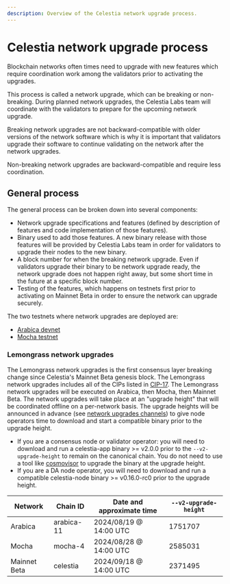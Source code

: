 ```yaml
---
description: Overview of the Celestia network upgrade process.
---
```


# Celestia network upgrade process

Blockchain networks often times need to upgrade with new features
which require coordination work among the validators prior to activating
the upgrades.

This process is called a network upgrade, which can be breaking or non-breaking.
During planned network upgrades, the Celestia Labs team will coordinate
with the validators to prepare for the upcoming network upgrade.

Breaking network upgrades are not backward-compatible with older versions of the network
software which is why it is important that validators upgrade their software
to continue validating on the network after the network upgrades.

Non-breaking network upgrades are backward-compatible and require less coordination.

## General process

The general process can be broken down into several components:

- Network upgrade specifications and features (defined by description of features
  and code implementation of those features).
- Binary used to add those features. A new binary release with those features
  will be provided by Celestia Labs team in order for validators to upgrade
  their nodes to the new binary.
- A block number for when the breaking network upgrade. Even if validators upgrade
  their binary to be network upgrade ready, the network upgrade does not happen right
  away, but some short time in the future at a specific block number.
- Testing of the features, which happens on testnets first prior to activating on
  Mainnet Beta in order to ensure the network can upgrade securely.

The two testnets where network upgrades are deployed are:

- [Arabica devnet](./arabica-devnet.md)
- [Mocha testnet](./mocha-testnet.md)

### Lemongrass network upgrades

The Lemongrass network upgrades is the first consensus layer breaking change since Celestia's Mainnet Beta genesis block. The Lemongrass network upgrades includes all of the CIPs listed in [CIP-17](https://github.com/celestiaorg/CIPs/blob/main/cips/cip-17.md). The Lemongrass network upgrades will be executed on Arabica, then Mocha, then Mainnet Beta. The network upgrades will take place at an "upgrade height" that will be coordinated offline on a per-network basis. The upgrade heights will be announced in advance (see [network upgrades channels](./participate#network-upgrades)) to give node operators time to download and start a compatible binary prior to the upgrade height.

- If you are a consensus node or validator operator: you will need to download and run a celestia-app binary >= v2.0.0 prior to the `--v2-upgrade-height` to remain on the canonical chain. You do not need to use a tool like [cosmovisor](https://docs.cosmos.network/main/build/tooling/cosmovisor) to upgrade the binary at the upgrade height.
- If you are a DA node operator, you will need to download and run a compatible celestia-node binary >= v0.16.0-rc0 prior to the upgrade height.

Network      | Chain ID   | Date and approximate time                | `--v2-upgrade-height`
-------------|------------|------------------------------------------|----------------------
Arabica      | arabica-11 | 2024/08/19 @ 14:00 UTC                   | 1751707
Mocha        | mocha-4    | 2024/08/28 @ 14:00 UTC                   | 2585031
Mainnet Beta | celestia   | 2024/09/18 @ 14:00 UTC                   | 2371495
